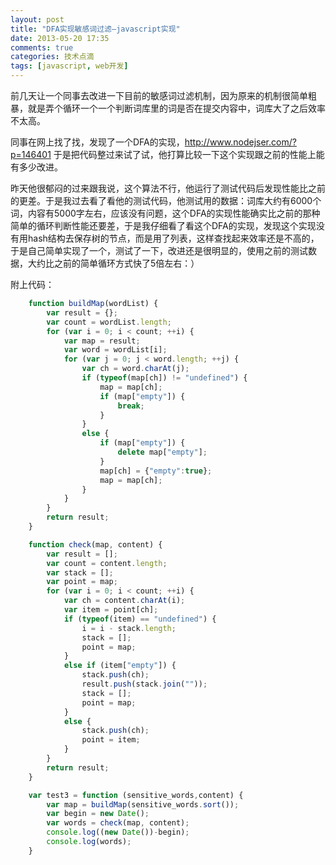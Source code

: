 ```yaml
---
layout: post
title: "DFA实现敏感词过滤—javascript实现"
date: 2013-05-20 17:35
comments: true
categories: 技术点滴
tags: [javascript, web开发]
---
```


前几天让一个同事去改进一下目前的敏感词过滤机制，因为原来的机制很简单粗暴，就是弄个循环一个一个判断词库里的词是否在提交内容中，词库大了之后效率不太高。

同事在网上找了找，发现了一个DFA的实现，http://www.nodejser.com/?p=146401 于是把代码整过来试了试，他打算比较一下这个实现跟之前的性能上能有多少改进。
<!-- more -->
昨天他很郁闷的过来跟我说，这个算法不行，他运行了测试代码后发现性能比之前的更差。于是我过去看了看他的测试代码，他测试用的数据：词库大约有6000个词，内容有5000字左右，应该没有问题，这个DFA的实现性能确实比之前的那种简单的循环判断性能还要差，于是我仔细看了看这个DFA的实现，发现这个实现没有用hash结构去保存树的节点，而是用了列表，这样查找起来效率还是不高的，于是自己简单实现了一个，测试了一下，改进还是很明显的，使用之前的测试数据，大约比之前的简单循环方式快了5倍左右：）

 附上代码：

``` js
    function buildMap(wordList) {
        var result = {};
        var count = wordList.length;
        for (var i = 0; i < count; ++i) {
            var map = result;
            var word = wordList[i];
            for (var j = 0; j < word.length; ++j) {
                var ch = word.charAt(j);
                if (typeof(map[ch]) != "undefined") {
                    map = map[ch];
                    if (map["empty"]) {
                        break;
                    }
                }
                else {
                    if (map["empty"]) {
                        delete map["empty"];
                    }
                    map[ch] = {"empty":true};
                    map = map[ch];
                }
            }
        }
        return result;
    }

    function check(map, content) {
        var result = [];
        var count = content.length;
        var stack = [];
        var point = map;
        for (var i = 0; i < count; ++i) {
            var ch = content.charAt(i);
            var item = point[ch];
            if (typeof(item) == "undefined") {
                i = i - stack.length;
                stack = [];
                point = map;
            }
            else if (item["empty"]) {
                stack.push(ch);
                result.push(stack.join(""));
                stack = [];
                point = map;
            }
            else {      
                stack.push(ch);
                point = item;
            }
        }
        return result;
    }

    var test3 = function (sensitive_words,content) {
        var map = buildMap(sensitive_words.sort());         
        var begin = new Date();
        var words = check(map, content);
        console.log((new Date())-begin);
        console.log(words);
    }

```
